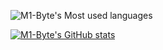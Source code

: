 ![M1-Byte's Most used languages](https://github-readme-stats.vercel.app/api/top-langs?username=qz-cqy&show_icons=true&count_private=true&theme=gotham)

[![M1-Byte's GitHub stats](https://github-readme-stats.vercel.app/api?username=M1-Byte)](https://github.com/anuraghazra/github-readme-stats)
